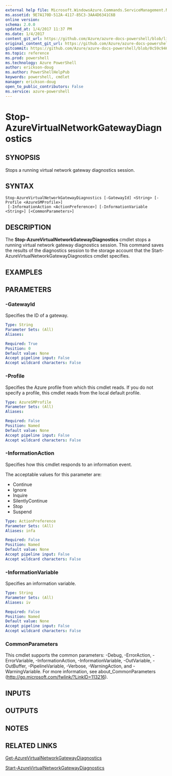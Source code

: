 ```yaml
---
external help file: Microsoft.WindowsAzure.Commands.ServiceManagement.Network.dll-Help.xml
ms.assetid: 9E7A170D-512A-4117-85C3-3AA4D6341C6B
online version: 
schema: 2.0.0
updated_at: 1/4/2017 11:37 PM
ms.date: 1/4/2017
content_git_url: https://github.com/Azure/azure-docs-powershell/blob/live/azureps-cmdlets-docs/ServiceManagement/Azure.Networking/v3.1.0/Stop-AzureVirtualNetworkGatewayDiagnostics.md
original_content_git_url: https://github.com/Azure/azure-docs-powershell/blob/live/azureps-cmdlets-docs/ServiceManagement/Azure.Networking/v3.1.0/Stop-AzureVirtualNetworkGatewayDiagnostics.md
gitcommit: https://github.com/Azure/azure-docs-powershell/blob/0c59c9462eb813ce66cc14c55f718ee3e362646f/azureps-cmdlets-docs/ServiceManagement/Azure.Networking/v3.1.0/Stop-AzureVirtualNetworkGatewayDiagnostics.md
ms.topic: reference
ms.prod: powershell
ms.technology: Azure PowerShell
author: erickson-doug
ms.author: PowerShellHelpPub
keywords: powershell, cmdlet
manager: erickson-doug
open_to_public_contributors: False
ms.service: azure-powershell
---
```


# Stop-AzureVirtualNetworkGatewayDiagnostics

## SYNOPSIS
Stops a running virtual network gateway diagnostics session.

## SYNTAX

```
Stop-AzureVirtualNetworkGatewayDiagnostics [-GatewayId] <String> [-Profile <AzureSMProfile>]
 [-InformationAction <ActionPreference>] [-InformationVariable <String>] [<CommonParameters>]
```

## DESCRIPTION
The **Stop-AzureVirtualNetworkGatewayDiagnostics** cmdlet stops a running virtual network gateway diagnostics session.
This command saves the results of the diagnostics session to the storage account that the Start-AzureVirtualNetworkGatewayDiagnostics cmdlet specifies.

## EXAMPLES


## PARAMETERS

### -GatewayId
Specifies the ID of a gateway.

```yaml
Type: String
Parameter Sets: (All)
Aliases: 

Required: True
Position: 0
Default value: None
Accept pipeline input: False
Accept wildcard characters: False
```

### -Profile
Specifies the Azure profile from which this cmdlet reads. 
If you do not specify a profile, this cmdlet reads from the local default profile.

```yaml
Type: AzureSMProfile
Parameter Sets: (All)
Aliases: 

Required: False
Position: Named
Default value: None
Accept pipeline input: False
Accept wildcard characters: False
```

### -InformationAction
Specifies how this cmdlet responds to an information event.

The acceptable values for this parameter are:

- Continue
- Ignore
- Inquire
- SilentlyContinue
- Stop
- Suspend

```yaml
Type: ActionPreference
Parameter Sets: (All)
Aliases: infa

Required: False
Position: Named
Default value: None
Accept pipeline input: False
Accept wildcard characters: False
```

### -InformationVariable
Specifies an information variable.

```yaml
Type: String
Parameter Sets: (All)
Aliases: iv

Required: False
Position: Named
Default value: None
Accept pipeline input: False
Accept wildcard characters: False
```

### CommonParameters
This cmdlet supports the common parameters: -Debug, -ErrorAction, -ErrorVariable, -InformationAction, -InformationVariable, -OutVariable, -OutBuffer, -PipelineVariable, -Verbose, -WarningAction, and -WarningVariable. For more information, see about_CommonParameters (http://go.microsoft.com/fwlink/?LinkID=113216).

## INPUTS

## OUTPUTS

## NOTES

## RELATED LINKS

[Get-AzureVirtualNetworkGatewayDiagnostics](xref:ServiceManagement/Azure.Networking/v3.1.0/Get-AzureVirtualNetworkGatewayDiagnostics.md)

[Start-AzureVirtualNetworkGatewayDiagnostics](xref:ServiceManagement/Azure.Networking/v3.1.0/Start-AzureVirtualNetworkGatewayDiagnostics.md)


